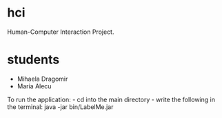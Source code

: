 # hci 
Human-Computer Interaction Project.

# students
- Mihaela Dragomir
- Maria Alecu

To run the application:
	- cd into the main directory
	- write the following in the terminal:
		java -jar bin/LabelMe.jar




